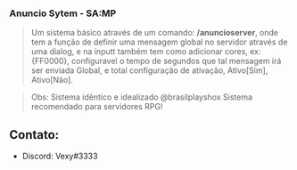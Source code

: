 ### Anuncio Sytem - SA:MP

> Um sistema básico através de um comando: **/anuncioserver**, onde tem a função de definir uma mensagem global no servidor através de uma dialog, e na inputt também tem como adicionar cores, ex:{FF0000}, configuravel o tempo de segundos que tal mensagem irá ser enviada Global, e total configuração de ativação, Ativo[Sim], Ativo[Não].

> Obs: Sistema idêntico e idealizado @brasilplayshox
> Sistema recomendado para servidores RPG!

## Contato:
* Discord: Vexy#3333
